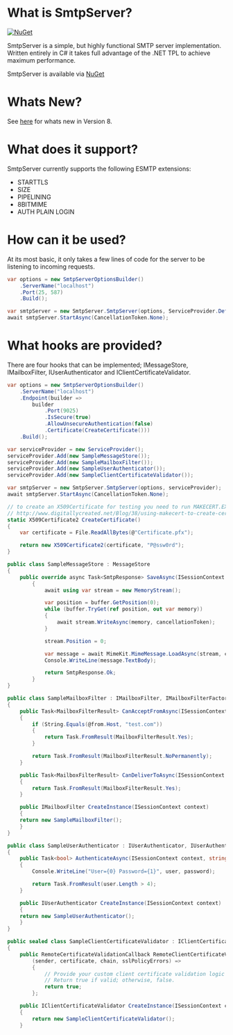 # What is SmtpServer?

[![NuGet](https://img.shields.io/nuget/v/SmtpServer.svg)](https://www.nuget.org/packages/SmtpServer/)

SmtpServer is a simple, but highly functional SMTP server implementation. Written entirely in C# it takes full advantage of the .NET TPL to achieve maximum performance.

SmtpServer is available via [NuGet](https://www.nuget.org/packages/SmtpServer/)

# Whats New?

See [here](https://github.com/cosullivan/SmtpServer/blob/master/Version8.md) for whats new in Version 8.

# What does it support?

SmtpServer currently supports the following ESMTP extensions:

- STARTTLS
- SIZE
- PIPELINING
- 8BITMIME
- AUTH PLAIN LOGIN

# How can it be used?

At its most basic, it only takes a few lines of code for the server to be listening to incoming requests.

```cs
var options = new SmtpServerOptionsBuilder()
    .ServerName("localhost")
    .Port(25, 587)
    .Build();

var smtpServer = new SmtpServer.SmtpServer(options, ServiceProvider.Default);
await smtpServer.StartAsync(CancellationToken.None);
```

# What hooks are provided?

There are four hooks that can be implemented; IMessageStore, IMailboxFilter, IUserAuthenticator and IClientCertificateValidator.

```cs
var options = new SmtpServerOptionsBuilder()
    .ServerName("localhost")
    .Endpoint(builder =>
        builder
            .Port(9025)
            .IsSecure(true)
            .AllowUnsecureAuthentication(false)
            .Certificate(CreateCertificate()))
    .Build();

var serviceProvider = new ServiceProvider();
serviceProvider.Add(new SampleMessageStore());
serviceProvider.Add(new SampleMailboxFilter());
serviceProvider.Add(new SampleUserAuthenticator());
serviceProvider.Add(new SampleClientCertificateValidator());

var smtpServer = new SmtpServer.SmtpServer(options, serviceProvider);
await smtpServer.StartAsync(CancellationToken.None);

// to create an X509Certificate for testing you need to run MAKECERT.EXE and then PVK2PFX.EXE
// http://www.digitallycreated.net/Blog/38/using-makecert-to-create-certificates-for-development
static X509Certificate2 CreateCertificate()
{
    var certificate = File.ReadAllBytes(@"Certificate.pfx");

    return new X509Certificate2(certificate, "P@ssw0rd");
}
```

```cs
public class SampleMessageStore : MessageStore
{
    public override async Task<SmtpResponse> SaveAsync(ISessionContext context, IMessageTransaction transaction, ReadOnlySequence<byte> buffer, CancellationToken cancellationToken)
        {
            await using var stream = new MemoryStream();

            var position = buffer.GetPosition(0);
            while (buffer.TryGet(ref position, out var memory))
            {
                await stream.WriteAsync(memory, cancellationToken);
            }

            stream.Position = 0;

            var message = await MimeKit.MimeMessage.LoadAsync(stream, cancellationToken);
            Console.WriteLine(message.TextBody);

            return SmtpResponse.Ok;
        }
}
```

```cs
public class SampleMailboxFilter : IMailboxFilter, IMailboxFilterFactory
{
    public Task<MailboxFilterResult> CanAcceptFromAsync(ISessionContext context, IMailbox @from, int size, CancellationToken cancellationToken)
    {
        if (String.Equals(@from.Host, "test.com"))
        {
            return Task.FromResult(MailboxFilterResult.Yes);
        }

        return Task.FromResult(MailboxFilterResult.NoPermanently);
    }

    public Task<MailboxFilterResult> CanDeliverToAsync(ISessionContext context, IMailbox to, IMailbox @from, CancellationToken token)
    {
        return Task.FromResult(MailboxFilterResult.Yes);
    }

    public IMailboxFilter CreateInstance(ISessionContext context)
    {
	return new SampleMailboxFilter();
    }
}
```

```cs
public class SampleUserAuthenticator : IUserAuthenticator, IUserAuthenticatorFactory
{
    public Task<bool> AuthenticateAsync(ISessionContext context, string user, string password, CancellationToken token)
    {
        Console.WriteLine("User={0} Password={1}", user, password);

        return Task.FromResult(user.Length > 4);
    }

    public IUserAuthenticator CreateInstance(ISessionContext context)
    {
	return new SampleUserAuthenticator();
    }
}
```

```cs
public sealed class SampleClientCertificateValidator : IClientCertificateValidator, IClientCertificateValidatorFactory
{
    public RemoteCertificateValidationCallback RemoteClientCertificateValidationCallback { get; set; } =
        (sender, certificate, chain, sslPolicyErrors) =>
        {
            // Provide your custom client certificate validation logic here.
            // Return true if valid; otherwise, false.
            return true;
        };

    public IClientCertificateValidator CreateInstance(ISessionContext context)
    {
        return new SampleClientCertificateValidator();
    }
```
